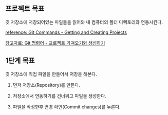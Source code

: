 ## 프로젝트 목표

깃 저장소에 저장되어있는 파일들을 읽어와 내 컴퓨터의 폴더 디렉토리와 연동시킨다.

[reference: Git Commands - Getting and Creating Projects](https://git-scm.com/book/en/v2/Appendix-C%3A-Git-Commands-Getting-and-Creating-Projects)

[참고자료: Git 명령어 - 프로젝트 가져오기와 생성하기](https://git-scm.com/book/ko/v2/Appendix-C%3A-Git-%EB%AA%85%EB%A0%B9%EC%96%B4-%ED%94%84%EB%A1%9C%EC%A0%9D%ED%8A%B8-%EA%B0%80%EC%A0%B8%EC%98%A4%EA%B8%B0%EC%99%80-%EC%83%9D%EC%84%B1%ED%95%98%EA%B8%B0)

## 1단계 목표

깃 저장소에 직접 파일을 만들어서 저장을 해본다.

1. 먼저 저장소(Repository)를 만든다.

2. 저장소에서 연동하기를 건너뛰고 파일을 생성한다.

3. 파일을 작성한후 변경 확인(Commit changes)를 누른다.
